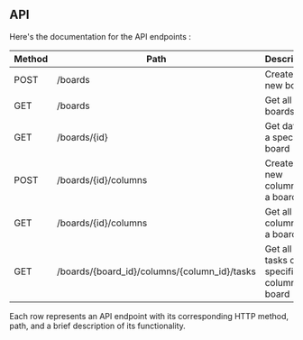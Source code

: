 ## API

Here's the documentation for the API endpoints :

| Method   | Path                                       | Description                                            |
|----------|--------------------------------------------|--------------------------------------------------------|
| POST     | /boards                                    | Create a new board                                    |
| GET      | /boards                                    | Get all boards                                        |
| GET      | /boards/{id}                               | Get data of a specific board                          |
| POST     | /boards/{id}/columns                       | Create a new column for a board                       |
| GET      | /boards/{id}/columns                       | Get all columns of a board                            |
| GET      | /boards/{board_id}/columns/{column_id}/tasks | Get all tasks of a specific column in a board        |

Each row represents an API endpoint with its corresponding HTTP method, path, and a brief description of its functionality.